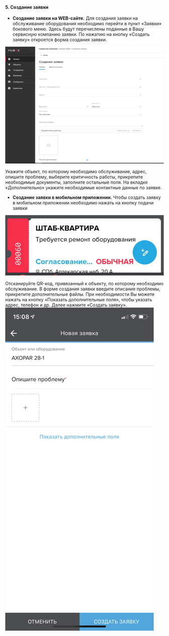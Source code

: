 #### 5. Создание заявки
- **Создание заявки на WEB-сайте.**
Для создания заявки на обслуживание оборудования необходимо перейти в пункт «Заявки» бокового меню. Здесь будут перечислены поданные в Вашу сервисную компанию заявки. По нажатию на кнопку «Создать заявку» откроется форма создания заявки.

![13.png](/attachments/images/13.png)

Укажите объект, по которому необходимо обслуживание, адрес, опишите проблему, выберите критичность работы, прикрепите необходимые документы, заполните остальные поля. На вкладке «Дополнительно» укажите необходимые контактные данные по заявке.

- **Создание заявки в мобильном приложении.**
Чтобы создать заявку в мобильном приложении необходимо нажать на кнопку подачи заявки

![20.png](/attachments/images/20.png)

Отсканируйте QR-код, привязанный к объекту, по которому необходимо обслуживание. В форме создания заявки введите описание проблемы, прикрепите дополнительные файлы. При необходимости Вы можете нажать на кнопку «Показать дополнительные поля», чтобы указать адрес, телефон и др. Далее нажмите «Создать заявку».
![22.png](/attachments/images/22.png)
